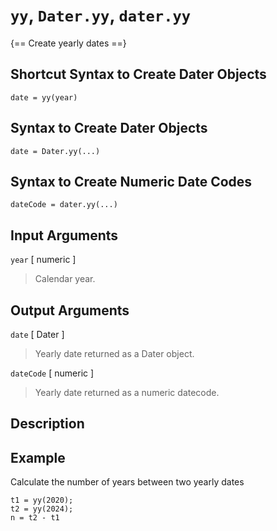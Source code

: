 # `yy`, `Dater.yy`, `dater.yy`

{== Create yearly dates ==}


## Shortcut Syntax to Create Dater Objects

    date = yy(year)


## Syntax to Create Dater Objects

    date = Dater.yy(...)


## Syntax to Create Numeric Date Codes

    dateCode = dater.yy(...)


## Input Arguments

`year` [ numeric ] 

> Calendar year.


## Output Arguments

`date` [ Dater ]

> Yearly date returned as a Dater object.


`dateCode` [ numeric ]

> Yearly date returned as a numeric datecode.


## Description


## Example

Calculate the number of years between two yearly dates

    t1 = yy(2020);
    t2 = yy(2024);
    n = t2 - t1

